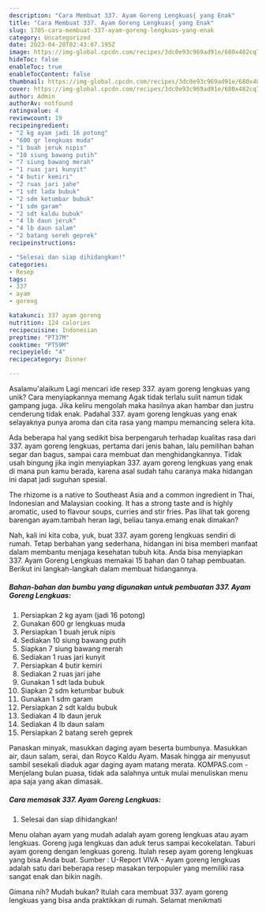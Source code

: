 ```yaml
---
description: "Cara Membuat 337. Ayam Goreng Lengkuas{ yang Enak"
title: "Cara Membuat 337. Ayam Goreng Lengkuas{ yang Enak"
slug: 1705-cara-membuat-337-ayam-goreng-lengkuas-yang-enak
category: Uncategorized
date: 2023-04-20T02:43:07.195Z
image: https://img-global.cpcdn.com/recipes/3dc0e93c969ad91e/680x482cq70/337-ayam-goreng-lengkuas-foto-resep-utama.jpg
hideToc: false
enableToc: true
enableTocContent: false
thumbnail: https://img-global.cpcdn.com/recipes/3dc0e93c969ad91e/680x482cq70/337-ayam-goreng-lengkuas-foto-resep-utama.jpg
cover: https://img-global.cpcdn.com/recipes/3dc0e93c969ad91e/680x482cq70/337-ayam-goreng-lengkuas-foto-resep-utama.jpg
author: Admin
authorAv: notfound
ratingvalue: 4
reviewcount: 19
recipeingredient:
- "2 kg ayam jadi 16 potong"
- "600 gr lengkuas muda"
- "1 buah jeruk nipis"
- "10 siung bawang putih"
- "7 siung bawang merah"
- "1 ruas jari kunyit"
- "4 butir kemiri"
- "2 ruas jari jahe"
- "1 sdt lada bubuk"
- "2 sdm ketumbar bubuk"
- "1 sdm garam"
- "2 sdt kaldu bubuk"
- "4 lb daun jeruk"
- "4 lb daun salam"
- "2 batang sereh geprek"
recipeinstructions:

- "Selesai dan siap dihidangkan!"
categories:
- Resep
tags:
- 337
- ayam
- goreng

katakunci: 337 ayam goreng 
nutrition: 124 calories
recipecuisine: Indonesian
preptime: "PT37M"
cooktime: "PT59M"
recipeyield: "4"
recipecategory: Dinner

---
```



Asalamu'alaikum Lagi mencari ide resep 337. ayam goreng lengkuas yang unik? Cara menyiapkannya memang Agak tidak terlalu sulit namun tidak gampang juga. Jika keliru mengolah maka hasilnya akan hambar dan justru cenderung tidak enak. Padahal 337. ayam goreng lengkuas yang enak selayaknya punya aroma dan cita rasa yang mampu memancing selera kita.


Ada beberapa hal yang sedikit bisa berpengaruh terhadap kualitas rasa dari 337. ayam goreng lengkuas, pertama dari jenis bahan, lalu pemilihan bahan segar dan bagus, sampai cara membuat dan menghidangkannya. Tidak usah bingung jika ingin menyiapkan 337. ayam goreng lengkuas yang enak di mana pun kamu berada, karena asal sudah tahu caranya maka hidangan ini dapat jadi suguhan spesial.

The rhizome is a native to Southeast Asia and a common ingredient in Thai, Indonesian and Malaysian cooking. It has a strong taste and is highly aromatic, used to flavour soups, curries and stir fries. Pas lihat tak goreng barengan ayam.tambah heran lagi, beliau tanya.emang enak dimakan?


Nah, kali ini kita coba, yuk, buat 337. ayam goreng lengkuas sendiri di rumah. Tetap berbahan yang sederhana, hidangan ini bisa memberi manfaat dalam membantu menjaga kesehatan tubuh kita. Anda bisa menyiapkan 337. Ayam Goreng Lengkuas memakai 15 bahan dan 0 tahap pembuatan. Berikut ini langkah-langkah dalam membuat hidangannya.

<!--inarticleads1-->

##### Bahan-bahan dan bumbu yang digunakan untuk pembuatan 337. Ayam Goreng Lengkuas:

1. Persiapkan 2 kg ayam (jadi 16 potong)
1. Gunakan 600 gr lengkuas muda
1. Persiapkan 1 buah jeruk nipis
1. Sediakan 10 siung bawang putih
1. Siapkan 7 siung bawang merah
1. Sediakan 1 ruas jari kunyit
1. Persiapkan 4 butir kemiri
1. Sediakan 2 ruas jari jahe
1. Gunakan 1 sdt lada bubuk
1. Siapkan 2 sdm ketumbar bubuk
1. Gunakan 1 sdm garam
1. Persiapkan 2 sdt kaldu bubuk
1. Sediakan 4 lb daun jeruk
1. Sediakan 4 lb daun salam
1. Persiapkan 2 batang sereh geprek


Panaskan minyak, masukkan daging ayam beserta bumbunya. Masukkan air, daun salam, serai, dan Royco Kaldu Ayam. Masak hingga air menyusut sambil sesekali diaduk agar daging ayam matang merata. KOMPAS.com - Menjelang bulan puasa, tidak ada salahnya untuk mulai menuliskan menu apa saja yang akan dimasak. 

<!--inarticleads2-->

##### Cara memasak 337. Ayam Goreng Lengkuas:


1. Selesai dan siap dihidangkan!

Menu olahan ayam yang mudah adalah ayam goreng lengkuas atau ayam lengkuas. Goreng juga lengkuas dan aduk terus sampai kecokelatan. Taburi ayam goreng dengan lengkuas goreng. Itulah resep ayam goreng lengkuas yang bisa Anda buat. Sumber : U-Report VIVA - Ayam goreng lengkuas adalah satu dari beberapa resep masakan terpopuler yang memiliki rasa sangat enak dan bikin nagih. 

Gimana nih? Mudah bukan? Itulah cara membuat 337. ayam goreng lengkuas yang bisa anda praktikkan di rumah. Selamat menikmati
